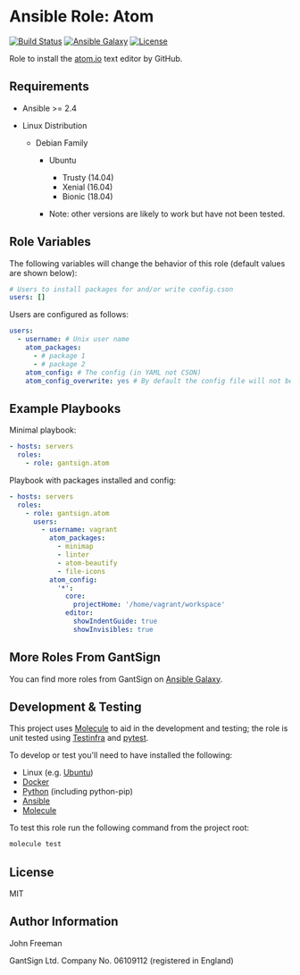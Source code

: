 Ansible Role: Atom
==================

[![Build Status](https://travis-ci.org/gantsign/ansible-role-atom.svg?branch=master)](https://travis-ci.org/gantsign/ansible-role-atom)
[![Ansible Galaxy](https://img.shields.io/badge/ansible--galaxy-gantsign.atom-blue.svg)](https://galaxy.ansible.com/gantsign/atom)
[![License](https://img.shields.io/badge/license-MIT-blue.svg)](https://raw.githubusercontent.com/gantsign/ansible-role-atom/master/LICENSE)

Role to install the [atom.io](https://atom.io) text editor by GitHub.

Requirements
------------

* Ansible >= 2.4

* Linux Distribution

    * Debian Family

        * Ubuntu

            * Trusty (14.04)
            * Xenial (16.04)
            * Bionic (18.04)

        * Note: other versions are likely to work but have not been tested.

Role Variables
--------------

The following variables will change the behavior of this role (default values
are shown below):

```yaml
# Users to install packages for and/or write config.cson
users: []
```

Users are configured as follows:

```yaml
users:
  - username: # Unix user name
    atom_packages:
      - # package 1
      - # package 2
    atom_config: # The config (in YAML not CSON)
    atom_config_overwrite: yes # By default the config file will not be overwritten
```

Example Playbooks
-----------------

Minimal playbook:

```yaml
- hosts: servers
  roles:
    - role: gantsign.atom
```

Playbook with packages installed and config:

```yaml
- hosts: servers
  roles:
    - role: gantsign.atom
      users:
        - username: vagrant
          atom_packages:
            - minimap
            - linter
            - atom-beautify
            - file-icons
          atom_config:
            '*':
              core:
                projectHome: '/home/vagrant/workspace'
              editor:
                showIndentGuide: true
                showInvisibles: true
```

More Roles From GantSign
------------------------

You can find more roles from GantSign on
[Ansible Galaxy](https://galaxy.ansible.com/gantsign).

Development & Testing
---------------------

This project uses [Molecule](http://molecule.readthedocs.io/) to aid in the
development and testing; the role is unit tested using
[Testinfra](http://testinfra.readthedocs.io/) and
[pytest](http://docs.pytest.org/).

To develop or test you'll need to have installed the following:

* Linux (e.g. [Ubuntu](http://www.ubuntu.com/))
* [Docker](https://www.docker.com/)
* [Python](https://www.python.org/) (including python-pip)
* [Ansible](https://www.ansible.com/)
* [Molecule](http://molecule.readthedocs.io/)

To test this role run the following command from the project root:

```bash
molecule test
```

License
-------

MIT

Author Information
------------------

John Freeman

GantSign Ltd.
Company No. 06109112 (registered in England)
